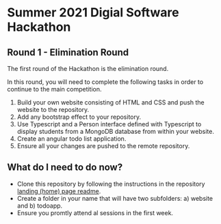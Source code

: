 # Summer 2021 Digial Software Hackathon
## Round 1 - Elimination Round

The first round of the Hackathon is the elimination round.  

In this round, you will need to complete the following tasks in order to continue to the main competition.
1. Build your own website consisting of HTML and CSS and push the website to the repository.
1. Add any bootstrap effect to your repository.
1. Use Typescript and a Person interface defined with Typescript to display students from a MongoDB database from within your website.
1. Create an angular todo list application.
1. Ensure all your changes are pushed to the remote repository.

## What do I need to do now? 
- Clone this repository by following the instructions in the repository [landing (home) page readme](https://github.com/JohnAPedagogy/ProgressiveStudentHackathon).
- Create a folder in your name that will have two subfolders:  a) website and b) todoapp.
- Ensure you promtly attend al sessions in the first week.